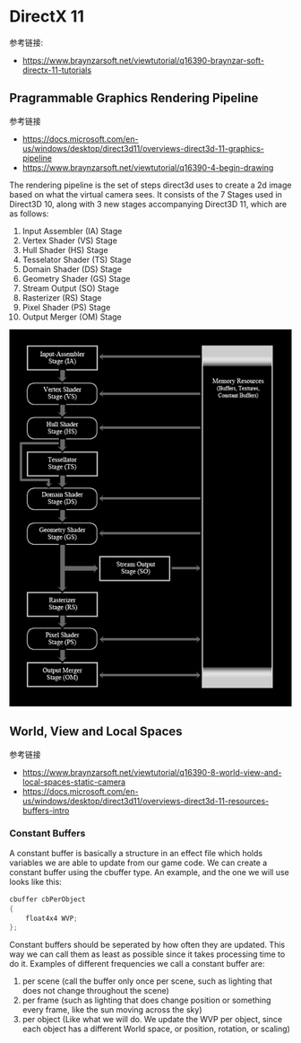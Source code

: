 # DirectX 11

参考链接:

- https://www.braynzarsoft.net/viewtutorial/q16390-braynzar-soft-directx-11-tutorials

## Pragrammable Graphics Rendering Pipeline

参考链接

- https://docs.microsoft.com/en-us/windows/desktop/direct3d11/overviews-direct3d-11-graphics-pipeline
- https://www.braynzarsoft.net/viewtutorial/q16390-4-begin-drawing

The rendering pipeline is the set of steps direct3d uses to create a 2d image based on what the virtual camera sees. It consists of the 7 Stages used in Direct3D 10, along with 3 new stages accompanying Direct3D 11, which are as follows:

1. Input Assembler (IA) Stage
2. Vertex Shader (VS) Stage
3. Hull Shader (HS) Stage
4. Tesselator Shader (TS) Stage
5. Domain Shader (DS) Stage
6. Geometry Shader (GS) Stage
7. Stream Output (SO) Stage
8. Rasterizer (RS) Stage
9. Pixel Shader (PS) Stage
10. Output Merger (OM) Stage

![](images\pipeline.png)

## World, View and Local Spaces

参考链接

- https://www.braynzarsoft.net/viewtutorial/q16390-8-world-view-and-local-spaces-static-camera
- https://docs.microsoft.com/en-us/windows/desktop/direct3d11/overviews-direct3d-11-resources-buffers-intro

### Constant Buffers



A constant buffer is basically a structure in an effect file which holds variables we are able to update from our game code. We can create a constant buffer using the cbuffer type. An example, and the one we will use looks like this:

```c++
cbuffer cbPerObject
{
    float4x4 WVP;
};
```

Constant buffers should be seperated by how often they are updated. This way we can call them as least as possible since it takes processing time to do it. Examples of different frequencies we call a constant buffer are:

1. per scene (call the buffer only once per scene, such as lighting that does not change throughout the scene)
2. per frame (such as lighting that does change position or something every frame, like the sun moving across the sky)
3. per object (Like what we will do. We update the WVP per object, since each object has a different World space, or position, rotation, or scaling)




